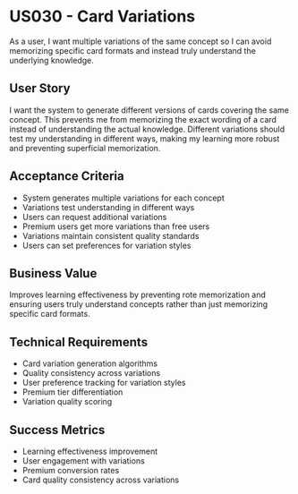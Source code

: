 # US030 - Card Variations

As a user, I want multiple variations of the same concept so I can avoid memorizing specific card formats and instead truly understand the underlying knowledge.

## User Story

I want the system to generate different versions of cards covering the same concept. This prevents me from memorizing the exact wording of a card instead of understanding the actual knowledge. Different variations should test my understanding in different ways, making my learning more robust and preventing superficial memorization.

## Acceptance Criteria

- System generates multiple variations for each concept
- Variations test understanding in different ways
- Users can request additional variations
- Premium users get more variations than free users
- Variations maintain consistent quality standards
- Users can set preferences for variation styles

## Business Value

Improves learning effectiveness by preventing rote memorization and ensuring users truly understand concepts rather than just memorizing specific card formats.

## Technical Requirements

- Card variation generation algorithms
- Quality consistency across variations
- User preference tracking for variation styles
- Premium tier differentiation
- Variation quality scoring

## Success Metrics

- Learning effectiveness improvement
- User engagement with variations
- Premium conversion rates
- Card quality consistency across variations
